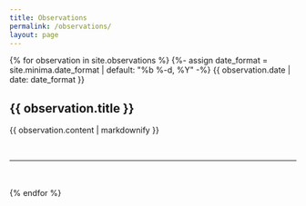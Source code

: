 ```yaml
---
title: Observations
permalink: /observations/
layout: page
---
```


{% for observation in site.observations %}
  {%- assign date_format = site.minima.date_format | default: "%b %-d, %Y" -%}
  <span class="post-meta">{{ observation.date | date: date_format }}</span>
  <h2>{{ observation.title }}</h2>
  <p>{{ observation.content | markdownify }}</p>
  <br/>
  <hr>
  <br/><br/>
{% endfor %}
